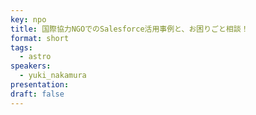 ```yaml
---
key: npo
title: 国際協力NGOでのSalesforce活用事例と、お困りごと相談！
format: short
tags:
  - astro
speakers:
  - yuki_nakamura
presentation: 
draft: false
---
```

